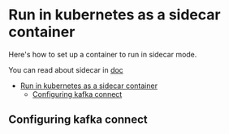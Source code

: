 # Run in kubernetes as a sidecar container

Here's how to set up a container to run in sidecar mode.

You can read about sidecar in [doc](https://kubernetes.io/docs/concepts/workloads/pods/#workload-resources-for-managing-pods)

* [Run in kubernetes as a sidecar container](#run-in-kubernetes-as-a-sidecar-container)
  * [Configuring kafka connect](#configuring-kafka-connect)

## Configuring kafka connect
